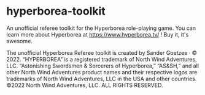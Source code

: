 # hyperborea-toolkit
An unofficial referee toolkit for the Hyperborea role-playing game. You can learn more about Hyperborea at https://www.hyperborea.tv/ ! Buy it, it's awesome. 

The unofficial Hyperborea Referee toolkit is created by Sander Goetzee · © 2022. “HYPERBOREA” is a registered trademark of North Wind Adventures, LLC. “Astonishing Swordsmen & Sorcerers of Hyperborea,” “AS&SH,” and all other North Wind Adventures product names and their respective logos are trademarks of North Wind Adventures, LLC in the USA and other countries. ©2022 North Wind Adventures, LLC. ALL RIGHTS RESERVED.
